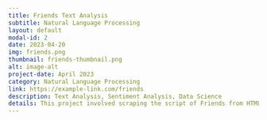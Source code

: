 ```yaml
---
title: Friends Text Analysis
subtitle: Natural Language Processing
layout: default
modal-id: 2
date: 2023-04-20
img: friends.png
thumbnail: friends-thumbnail.png
alt: image-alt
project-date: April 2023
category: Natural Language Processing
link: https://example-link.com/friends
description: Text Analysis, Sentiment Analysis, Data Science
details: This project involved scraping the script of Friends from HTML and XML using R, transformations, cleansing, and then performing statistical tests and analysis on the script to determine specific answers to questions. One of the key analyses was to demonstrate the hypothesis of racial content in the script. Sentiment analysis and verbosity were demonstrated in the findings.
---
```

